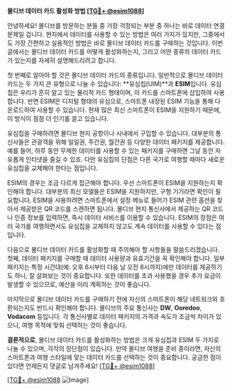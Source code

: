 **몰디브 데이터 카드 활성화 방법 [[TG💪+ @esim1088](https://t.me/s/esim1088)]**

안녕하세요! 몰디브를 방문하는 분들 중 가장 걱정되는 부분 중 하나는 바로 데이터 연결 문제일 겁니다. 현지에서 데이터를 사용할 수 있는 방법은 여러 가지가 있지만, 그중에서도 가장 간편하고 실용적인 방법은 바로 몰디브 데이터 카드를 구매하는 것입니다. 이번 글에서는 몰디브 데이터 카드를 어떻게 활성화하는지, 그리고 어떤 종류의 데이터 카드가 있는지를 자세히 설명해드리려고 합니다.

첫 번째로 알아야 할 것은 몰디브 데이터 카드의 종류입니다. 일반적으로 몰디브 데이터 카드는 두 가지 큰 유형으로 나눌 수 있습니다: **유심칩(UIM)**과 **ESIM**입니다. 유심칩은 우리가 흔히 알고 있는 물리적 카드 형태이며, 이 카드를 스마트폰에 삽입하여 사용합니다. 반면 ESIM은 디지털 형태의 유심으로, 스마트폰 내장된 ESIM 기능을 통해 다운로드하여 사용할 수 있습니다. 현재 많은 최신 스마트폰이 ESIM을 지원하기 때문에, 이 방식이 점점 더 인기를 끌고 있습니다.

유심칩을 구매하려면 몰디브 현지 공항이나 시내에서 구입할 수 있습니다. 대부분의 통신사들은 관광객을 위해 일일권, 주간권, 월간권 등 다양한 데이터 패키지를 제공합니다. 예를 들어, 하루 동안 무제한 데이터를 사용할 수 있는 패키지를 구매하면 그날 동안 자유롭게 인터넷을 즐길 수 있죠. 다만 유심칩의 단점은 다른 국가로 여행할 때마다 새로운 유심칩을 교체해야 한다는 점입니다.

ESIM의 경우는 조금 다르게 접근해야 합니다. 우선 스마트폰이 ESIM을 지원하는지 확인해야 합니다. 대부분의 최신 모델들은 ESIM을 지원하지만, 구형 기기라면 확인이 필요합니다. ESIM을 사용하려면 스마트폰에서 설정 메뉴로 들어가 ESIM 관련 옵션을 찾아서 제공받은 QR 코드를 스캔하면 됩니다. 몰디브 현지 통신사에서 제공하는 QR 코드나 인증 정보를 입력하면, 즉시 데이터 서비스를 이용할 수 있습니다. ESIM의 장점은 여러 국가를 여행하면서도 유심칩을 교체하지 않고도 계속 데이터를 사용할 수 있다는 점입니다.

다음으로 몰디브 데이터 카드를 활성화할 때 주의해야 할 사항들을 말씀드리겠습니다. 첫째, 데이터 패키지를 구매할 때 데이터 사용량과 유효기간을 꼭 확인해야 합니다. 일부 패키지는 특정 시간대(예: 오후 6시부터 다음 날 오전 6시까지)에만 데이터를 제공하기도 하니, 잘 살펴보는 것이 중요합니다. 또한 데이터를 초과 사용했을 경우 추가 요금이 발생할 수 있으므로, 예산을 미리 계획하는 것이 좋습니다.

마지막으로 몰디브 데이터 카드를 구매하기 전에 자신의 스마트폰이 해당 네트워크와 호환되는지도 반드시 확인해야 합니다. 몰디브의 주요 통신사는 **DW**, **Ooredoo**, **Vodacom** 등입니다. 각 통신사별로 데이터 패키지의 가격과 속도가 조금씩 차이가 있으니, 여행 목적에 맞춰 선택하는 것이 좋습니다.

**결론적으로**, 몰디브 데이터 카드를 활성화하는 방법은 크게 유심칩과 ESIM 두 가지로 나눌 수 있으며, 각각의 장단점이 있습니다. 만약 몰디브 여행을 준비 중이라면, 자신의 스마트폰과 여행 스타일에 맞는 데이터 카드를 선택하는 것이 중요합니다. 궁금한 점이 있다면 언제든지 댓글로 남겨주세요! [[TG💪+ @esim1088](https://t.me/s/esim1088)]

[[TG💪+ @esim1088](https://t.me/s/esim1088) ![Image](https://i.postimg.cc/Y0z9fWf4/image.png)]